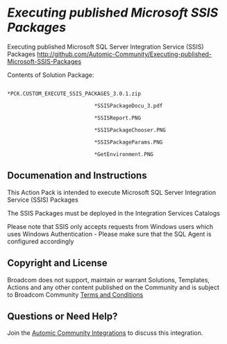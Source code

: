 *Executing published Microsoft SSIS Packages*
=============


Executing published Microsoft SQL Server Integration Service (SSIS) Packages
http://github.com/Automic-Community/Executing-published-Microsoft-SSIS-Packages

<!-- List of attached files -->
Contents of Solution Package:

						
								*PCK.CUSTOM_EXECUTE_SSIS_PACKAGES_3.0.1.zip
								
								*SSISPackageDocu_3.pdf
								
								*SSISReport.PNG
								
								*SSISPackageChooser.PNG
								
								*SSISPackageParams.PNG
								
								*GetEnvironment.PNG
								
						


Documenation and Instructions
---

<p>This Action Pack is intended to execute Microsoft SQL Server Integration Service (SSIS) Packages</p>
<p>The SSIS Packages must be deployed in the Integration Services Catalogs</p>
<p>Please note that SSIS only accepts requests from Windows users which uses Windows Authentication - Please make sure that the SQL Agent is configured&nbsp;accordingly</p>

Copyright and License
---

Broadcom does not support, maintain or warrant Solutions, Templates, Actions and any other content published on the Community and is subject to Broadcom Community [Terms and Conditions](https://community.broadcom.com/termsandconditions)


Questions or Need Help? 
---
Join the [Automic Community Integrations](https://community.broadcom.com/communities/community-home?CommunityKey=83e49dd4-b93e-464a-a343-2bb1e51c13ec) to discuss this integration.
